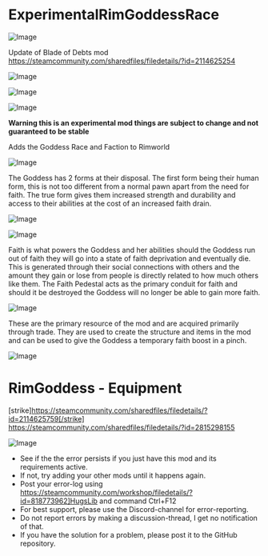 # ExperimentalRimGoddessRace

![Image](https://i.imgur.com/buuPQel.png)

Update of Blade of Debts mod
https://steamcommunity.com/sharedfiles/filedetails/?id=2114625254

![Image](https://i.imgur.com/pufA0kM.png)

	
![Image](https://i.imgur.com/Z4GOv8H.png)

![Image](https://i.imgur.com/F5HDQB1.png)


**Warning this is an experimental mod things are subject to change and not guaranteed to be stable**

Adds the Goddess Race and Faction to Rimworld

![Image](https://i.imgur.com/AQiiFrW.png)

The Goddess has 2 forms at their disposal. The first form being their human form, this is not too different from a normal pawn apart from the need for faith. The true form gives them increased strength and durability and access to their abilities at the cost of an increased faith drain. 

![Image](https://i.imgur.com/efPVNpD.gif)


![Image](https://i.imgur.com/UXQWY2X.png)

Faith is what powers the Goddess and her abilities should the Goddess run out of faith they will go into a state of faith deprivation and eventually die. This is generated through their social connections with others and the amount they gain or lose from people is directly related to how much others like them. The Faith Pedestal acts as the primary conduit for faith and should it be destroyed the Goddess will no longer be able to gain more faith.

![Image](https://i.imgur.com/Oti3gTT.png)

These are the primary resource of the mod and are acquired primarily through trade. They are used to create the structure and items in the mod and can be used to give the Goddess a temporary faith boost in a pinch.

![Image](https://i.imgur.com/9Py0WX1.png)

# RimGoddess - Equipment

[strike]https://steamcommunity.com/sharedfiles/filedetails/?id=2114625759[/strike]
https://steamcommunity.com/sharedfiles/filedetails/?id=2815298155

![Image](https://i.imgur.com/PwoNOj4.png)



-  See if the the error persists if you just have this mod and its requirements active.
-  If not, try adding your other mods until it happens again.
-  Post your error-log using https://steamcommunity.com/workshop/filedetails/?id=818773962]HugsLib and command Ctrl+F12
-  For best support, please use the Discord-channel for error-reporting.
-  Do not report errors by making a discussion-thread, I get no notification of that.
-  If you have the solution for a problem, please post it to the GitHub repository.


